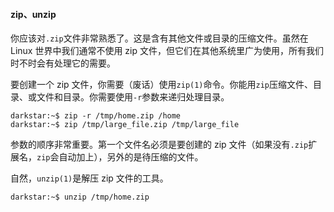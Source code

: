 #### zip、unzip

你应该对`.zip`文件非常熟悉了。这是含有其他文件或目录的压缩文件。虽然在 Linux 世界中我们通常不使用 zip 文件，但它们在其他系统里广为使用，所有我们时不时会有处理它的需要。

要创建一个 zip 文件，你需要（废话）使用`zip(1)`命令。你能用`zip`压缩文件、目录、或文件和目录。你需要使用`-r`参数来递归处理目录。

```
darkstar:~$ zip -r /tmp/home.zip /home
darkstar:~$ zip /tmp/large_file.zip /tmp/large_file
```

参数的顺序非常重要。第一个文件名必须是要创建的 zip 文件（如果没有`.zip`扩展名，`zip`会自动加上），另外的是待压缩的文件。

自然，`unzip(1)`是解压 zip 文件的工具。

```
darkstar:~$ unzip /tmp/home.zip
```
